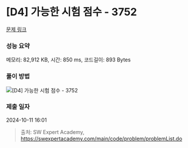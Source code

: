# [D4] 가능한 시험 점수 - 3752 

[문제 링크](https://swexpertacademy.com/main/code/problem/problemDetail.do?contestProbId=AWHPkqBqAEsDFAUn) 

### 성능 요약

메모리: 82,912 KB, 시간: 850 ms, 코드길이: 893 Bytes

### 풀이 방법
![[D4] 가능한 시험 점수 - 3752](https://github.com/user-attachments/assets/aba06bb7-fd5c-4c5d-9499-be73268d6c17)



### 제출 일자
2024-10-11 16:01



> 출처: SW Expert Academy, https://swexpertacademy.com/main/code/problem/problemList.do
